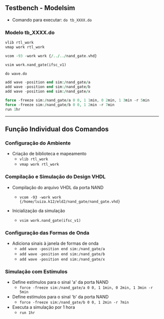 ## Testbench - Modelsim 

- Comando para executar: ``do tb_XXXX.do``

### Modelo tb_XXXX.do
```vhd
vlib rtl_work
vmap work rtl_work

vcom -93 -work work {/../../nand_gate.vhd}

vsim work.nand_gate(ifsc_v1)

do wave.do

add wave -position end sim:/nand_gate/a 
add wave -position end sim:/nand_gate/b
add wave -position end sim:/nand_gate/x

force -freeze sim:/nand_gate/a 0 0, 1 1min, 0 2min, 1 3min -r 5min
force -freeze sim:/nand_gate/b 0 0, 1 2min -r 7min
run 1hr
```

---

## Função Individual dos Comandos

### Configuração do Ambiente

- Criação de biblioteca e mapeamento
  - `vlib rtl_work`
  - `vmap work rtl_work`

### Compilação e Simulação do Design VHDL

- Compilação do arquivo VHDL da porta NAND
  - `vcom -93 -work work {/home/luiza.k12/eld2/nand_gate/nand_gate.vhd}`
  <!--- Use este comando se o caminho correto for este: `vcom -93 -work work {../../nand_gate.vhd}` -->

- Inicialização da simulação
  - `vsim work.nand_gate(ifsc_v1)`

### Configuração das Formas de Onda

- Adiciona sinais à janela de formas de onda
  - `add wave -position end sim:/nand_gate/a`
  - `add wave -position end sim:/nand_gate/b`
  - `add wave -position end sim:/nand_gate/x`

### Simulação com Estímulos

- Define estímulos para o sinal 'a' da porta NAND
  - `force -freeze sim:/nand_gate/a 0 0, 1 1min, 0 2min, 1 3min -r 5min`
- Define estímulos para o sinal 'b' da porta NAND
  - `force -freeze sim:/nand_gate/b 0 0, 1 2min -r 7min`
- Executa a simulação por 1 hora
  - `run 1hr`

